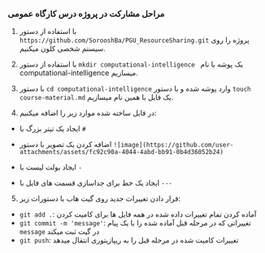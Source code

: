 ### مراحل مشارکت در پروژه درس کارگاه عمومی

1. با استفاده از دستور `https://github.com/SorooshBa/PGU_ResourceSharing.git` پروژه را روی سیستم شخصی کلون میکنیم.

2. با استفاده از دستور `mkdir computational-intelligence ` یک پوشه با نام  computational-intelligence میسازیم.

3. با دستور `cd computational-intelligence` وارد پوشه شده و با دستور `touch course-material.md` یک فایل با همین نام میسازیم.

4. در فایل ساخته شده موارد زیر را اضافه میکنیم: 
- ایجاد یک تیتر بزرگ با `#`
  
- اضافه کردن یک تصویر با دستور `![image](https://github.com/user-attachments/assets/fc92c90a-4044-4abd-bb91-0b4d36052b24)`

- ایجاد بولت لیست با `-`

- ایجاد یک خط برای جداسازی قسمت های فایل با `---`

5. قرار دادن تغییرات جدید روی گیت هاب با دستورات زیر:
- `git add .`: آماده کردن تمام تغییرات داده شده در همه فایل ها برای کامیت کردن
- `git commit -m 'message'`: تغییراتی که در مرحله قبل آماده شده را با یک پیام `message` در گیت ثبت میکند
- `git push`: تغییرات کامیت شده در مرحله قبل را به ریپازیتوری انتقال میدهد
